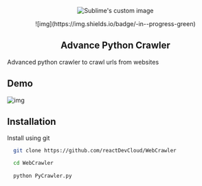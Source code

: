 
<p align="center">
  
  <img src="https://github.com/reactDevCloud/WebCrawler/blob/master/Group%202.svg" alt="Sublime's custom image"/>
  
</p>

<p align="center">
  ![img](https://img.shields.io/badge/-in--progress-green)
</p>

<h2 align="center">
  Advance Python Crawler
</h2>


Advanced python crawler to crawl urls from websites

## Demo

![img](https://i.ibb.co/r3dnDZm/Screenshot-2023-04-07-002953.png)


## Installation

Install using git

```bash
  git clone https://github.com/reactDevCloud/WebCrawler

  cd WebCrawler
  
  python PyCrawler.py
```
